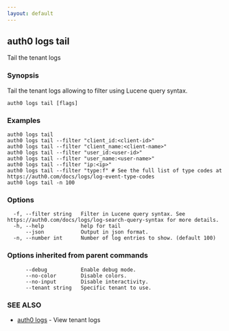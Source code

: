 ```yaml
---
layout: default
---
```

## auth0 logs tail

Tail the tenant logs

### Synopsis

Tail the tenant logs allowing to filter using Lucene query syntax.

```
auth0 logs tail [flags]
```

### Examples

```
auth0 logs tail
auth0 logs tail --filter "client_id:<client-id>"
auth0 logs tail --filter "client_name:<client-name>"
auth0 logs tail --filter "user_id:<user-id>"
auth0 logs tail --filter "user_name:<user-name>"
auth0 logs tail --filter "ip:<ip>"
auth0 logs tail --filter "type:f" # See the full list of type codes at https://auth0.com/docs/logs/log-event-type-codes
auth0 logs tail -n 100
```

### Options

```
  -f, --filter string   Filter in Lucene query syntax. See https://auth0.com/docs/logs/log-search-query-syntax for more details.
  -h, --help            help for tail
      --json            Output in json format.
  -n, --number int      Number of log entries to show. (default 100)
```

### Options inherited from parent commands

```
      --debug           Enable debug mode.
      --no-color        Disable colors.
      --no-input        Disable interactivity.
      --tenant string   Specific tenant to use.
```

### SEE ALSO

* [auth0 logs](auth0_logs.md)	 - View tenant logs

